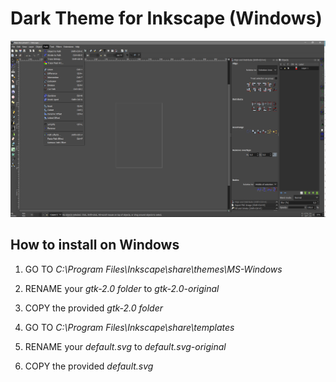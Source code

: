 # Dark Theme for Inkscape (Windows)

![Theme Preview](preview.png)

## How to install on Windows

1. GO TO *C:\Program Files\Inkscape\share\themes\MS-Windows*
2. RENAME your *gtk-2.0 folder* to *gtk-2.0-original*
3. COPY the provided *gtk-2.0 folder*

4. GO TO *C:\Program Files\Inkscape\share\templates*
5. RENAME your *default.svg* to *default.svg-original*
6. COPY the provided *default.svg*
